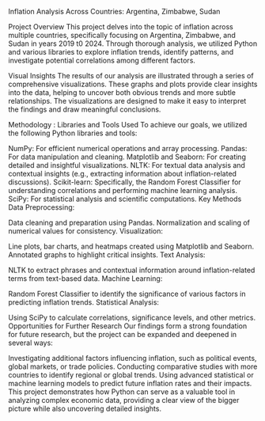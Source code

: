 Inflation Analysis Across Countries: Argentina, Zimbabwe, Sudan

Project Overview
This project delves into the topic of inflation across multiple countries, specifically focusing on Argentina, Zimbabwe, and Sudan in years 2019 t0 2024. Through thorough analysis, 
we utilized Python and various libraries to explore inflation trends, identify patterns, and investigate potential correlations among different factors.

Visual Insights
The results of our analysis are illustrated through a series of comprehensive visualizations. These graphs and plots provide clear insights into the data, 
helping to uncover both obvious trends and more subtle relationships. The visualizations are designed to make it easy to interpret the findings and draw meaningful conclusions.

Methodology :
Libraries and Tools Used
To achieve our goals, we utilized the following Python libraries and tools:

NumPy: For efficient numerical operations and array processing.
Pandas: For data manipulation and cleaning.
Matplotlib and Seaborn: For creating detailed and insightful visualizations.
NLTK: For textual data analysis and contextual insights (e.g., extracting information about inflation-related discussions).
Scikit-learn: Specifically, the Random Forest Classifier for understanding correlations and performing machine learning analysis.
SciPy: For statistical analysis and scientific computations.
Key Methods
Data Preprocessing:

Data cleaning and preparation using Pandas.
Normalization and scaling of numerical values for consistency.
Visualization:

Line plots, bar charts, and heatmaps created using Matplotlib and Seaborn.
Annotated graphs to highlight critical insights.
Text Analysis:

NLTK to extract phrases and contextual information around inflation-related terms from text-based data.
Machine Learning:

Random Forest Classifier to identify the significance of various factors in predicting inflation trends.
Statistical Analysis:

Using SciPy to calculate correlations, significance levels, and other metrics.
Opportunities for Further Research
Our findings form a strong foundation for future research, but the project can be expanded and deepened in several ways:

Investigating additional factors influencing inflation, such as political events, global markets, or trade policies.
Conducting comparative studies with more countries to identify regional or global trends.
Using advanced statistical or machine learning models to predict future inflation rates and their impacts.
This project demonstrates how Python can serve as a valuable tool in analyzing complex economic data, providing a clear view of the bigger picture while also uncovering detailed insights.
